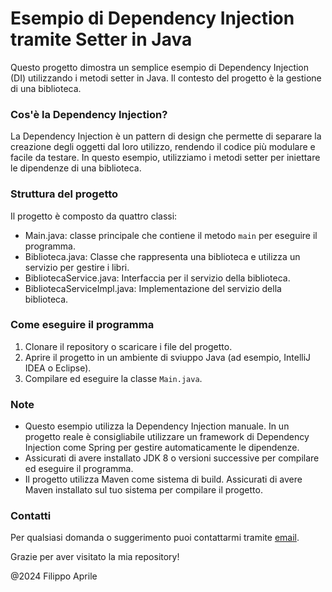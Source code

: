 # Esempio di Dependency Injection tramite Setter in Java

Questo progetto dimostra un semplice esempio di Dependency Injection (DI) 
utilizzando i metodi setter in Java. Il contesto del progetto è la gestione
di una biblioteca.

### Cos'è la Dependency Injection?
La Dependency Injection è un pattern di design che permette di separare 
la creazione degli oggetti dal loro utilizzo, rendendo il codice
più modulare e facile da testare. In questo esempio, utilizziamo i metodi
setter per iniettare le dipendenze di una biblioteca.

### Struttura del progetto
Il progetto è composto da quattro classi:
- Main.java: classe principale che contiene il metodo `main` per eseguire il programma.
- Biblioteca.java: Classe che rappresenta una biblioteca e utilizza un servizio per gestire i libri.
- BibliotecaService.java: Interfaccia per il servizio della biblioteca.
- BibliotecaServiceImpl.java: Implementazione del servizio della biblioteca.

### Come eseguire il programma
1. Clonare il repository o scaricare i file del progetto.
2. Aprire il progetto in un ambiente di sviuppo Java (ad esempio, IntelliJ IDEA o Eclipse).
3. Compilare ed eseguire la classe `Main.java`.

### Note
- Questo esempio utilizza la Dependency Injection manuale. In un progetto reale
è consigliabile utilizzare un framework di Dependency Injection come Spring per
gestire automaticamente le dipendenze.
- Assicurati di avere installato JDK 8 o versioni successive per compilare
ed eseguire il programma.
- Il progetto utilizza Maven come sistema di build. Assicurati di avere Maven
installato sul tuo sistema per compilare il progetto.

### Contatti
Per qualsiasi domanda o suggerimento puoi contattarmi tramite [email](mailto:filippoaprilee@gmail.com).

Grazie per aver visitato la mia repository!

@2024 Filippo Aprile
